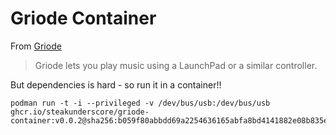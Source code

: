 # Griode Container

From [Griode]

> Griode lets you play music using a LaunchPad or a similar controller.

But dependencies is hard - so run it in a container!!

```
podman run -t -i --privileged -v /dev/bus/usb:/dev/bus/usb ghcr.io/steakunderscore/griode-container:v0.0.2@sha256:b059f80abbdd69a2254636165abfa8bd4141882e08b835e684201b236fe62c3e
```

[Griode]: https://github.com/jpetazzo/griode

